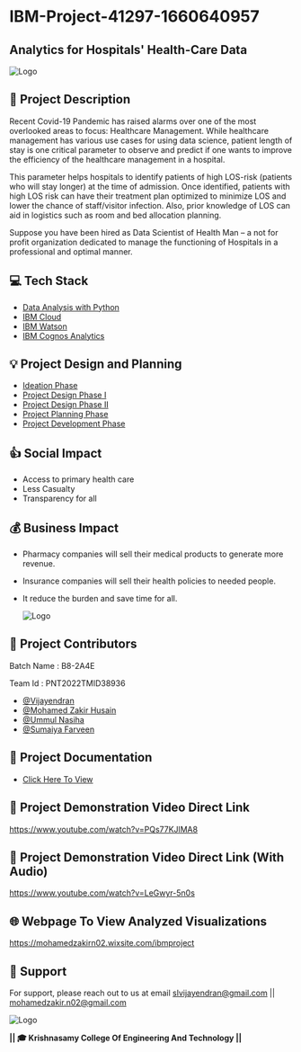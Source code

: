 
# IBM-Project-41297-1660640957


## **Analytics for Hospitals' Health-Care Data**
![Logo](https://cdn.dribbble.com/users/345283/screenshots/1566266/dribble-1.gif) 

## 📝 Project Description
 Recent Covid-19 Pandemic has raised alarms over one of the most overlooked areas to focus: Healthcare
Management. While healthcare management has various use cases for using data science, patient length of stay is one critical parameter to observe and predict if one wants to improve the efficiency of the healthcare management in a hospital.

 This parameter helps hospitals to identify patients of high LOS-risk (patients who will stay longer) at the time of admission. Once identified, patients with high LOS risk can have their treatment plan optimized to minimize LOS and lower the chance of staff/visitor infection. Also, prior knowledge of LOS can aid in logistics such as room and bed allocation planning.

 Suppose you have been hired as Data Scientist of Health Man – a not for profit organization dedicated to manage the functioning of Hospitals in a professional and optimal manner.

## 💻 Tech Stack

 - [Data Analysis with Python](https://en.wikipedia.org/wiki/Data_analysis)
 - [IBM Cloud](https://en.wikipedia.org/wiki/IBM_Cloud)
 - [IBM Watson](https://en.wikipedia.org/wiki/IBM_Watson)
 - [IBM Cognos Analytics](https://en.wikipedia.org/wiki/IBM_Cognos_Analytics)


## 💡 Project Design and Planning
 - [Ideation Phase](https://github.com/IBM-EPBL/IBM-Project-41297-1660640957/tree/main/Project%20Design%20%26%20Planning/1.Ideation%20Phase)
 - [Project Design Phase I](https://github.com/IBM-EPBL/IBM-Project-41297-1660640957/tree/main/Project%20Design%20%26%20Planning/2.Project%20Design%20phase%20I)
 - [Project Design Phase II](https://github.com/IBM-EPBL/IBM-Project-41297-1660640957/blob/main/1.Ideation_phase/2.EmpathyMap.pdf)
 - [Project Planning Phase](https://github.com/IBM-EPBL/IBM-Project-41297-1660640957/tree/main/Project%20Design%20%26%20Planning/4.Project%20Planning)
 - [Project Development Phase](https://github.com/IBM-EPBL/IBM-Project-41297-1660640957/tree/main/Project%20Development%20Phase)

## 👍 Social Impact
 - Access to primary health care
 - Less Casualty
 - Transparency for all

## 💰 Business Impact
 - Pharmacy companies will sell their medical products to generate more revenue.
 - Insurance companies will sell their health policies to needed people.
 - It reduce the burden and save time for all.
   
   ![Logo](https://innovaremedia.com/wp-content/uploads/2019/12/hospital.gif)

## 💫 Project Contributors
Batch Name : B8-2A4E

Team Id : PNT2022TMID38936
- [@Vijayendran](https://www.github.com/VijayendranSL13)
- [@Mohamed Zakir Husain](https://www.github.com/mohamedzakirhusain)
- [@Ummul Nasiha](https://www.github.com/Nasiha19)
- [@Sumaiya Farveen](https://www.github.com/sumaiya2206)

## 📄 Project Documentation

- [Click Here To View](https://github.com/IBM-EPBL/IBM-Project-41297-1660640957/blob/main/Final%20Delevirables/Analytics%20for%20Hospital's%20Health%20Care%20Data.pdf)


## 🔗 Project Demonstration Video Direct Link

https://www.youtube.com/watch?v=PQs77KJlMA8


## 🔗 Project Demonstration Video Direct Link (With Audio)

https://www.youtube.com/watch?v=LeGwyr-5n0s


## 🌐 Webpage To View Analyzed Visualizations
https://mohamedzakirn02.wixsite.com/ibmproject

## 🤝 Support

For support, please reach out to us at email slvijayendran@gmail.com || mohamedzakir.n02@gmail.com

<cemter> ![Logo](https://media1.giphy.com/media/l3q2FnW3yZRJVZH2g/giphy.gif?cid=790b7611df04fcf78be01764e6121ed07c106223750aabd6&rid=giphy.gif&ct=g) </center>


**********|**| 🎓 Krishnasamy College Of Engineering And Technology |**|**********

